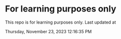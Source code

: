 # For learning purposes only
This repo is for learning purposes only.
Last updated at

Thursday, November 23, 2023 12:16:35 PM

